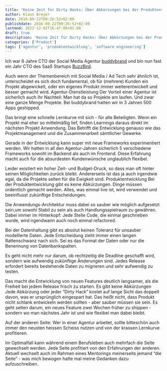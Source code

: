 ```yaml
---
title: 'Keine Zeit für Dirty Hacks: Über Abkürzungen bei der Produktentwicklung'
author: Klaus Breyer
date: 2016-09-22T09:26:52+02:00
publishdate: 2016-09-22T09:26:52+02:00
lastmod: 2022-12-02T16:47:09+01:00
draft: true
description: 'Keine Zeit für Dirty Hacks: Über Abkürzungen bei der Produktentwicklung'
categories: ['Product']
tags: ['agentur', 'produktentwicklung', 'software engineering']
---
```



Ich war 6 Jahre CTO der Social Media Agentur [buddybrand](http://buddybrand.com) und bin nun fast ein Jahr CTO des SaaS Startups [BuzzBird](https://www.buzzbird.de).

Auch wenn der Themenbereich mit Social Media / Ad Tech sehr ähnlich ist, unterscheidet es sich doch fundamental, ob für (mehrere) Kunden ein Projekt abgewickelt, oder ein eigenes Produkt immer weiterentwickelt und besser gemacht wird.
 Agentur-Dienstleistung
Der Vorteil einer Agentur ist sicherlich auch ihr Nachteil: Man hat da so Projekte am laufen. Und zwar eine ganze Menge Projekte. Bei buddybrand hatten wir in 3 Jahren 500 Apps geshipped.

Das bringt eine schnelle Lernkurve mit sich - für alle Beteiligten. Wenn ein Projekt mal eher so mittelmäßig lief, finden Learnings daraus direkt im nächsten Projekt Anwendung. Das Betrifft die Entwicklung genauso wie das Projektmanagement und die Zusammenarbeit sämtlicher Gewerke.

Gerade in der Entwicklung kann super mit neue Frameworks experimentiert werden. Wir hatten in all den Agentur-Jahren sicherlich 5 verschiedene Frameworks sowohl im Backend als auch im Frontend. Diese Erfahrung macht auch für die absurdesten Kundenwünsche unglaublich flexibel.

Leider existiert ein hoher Zeit- und Budget-Druck, so dass man oft hinter seinen Möglichkeiten zurück bleibt. Andererseits ist das ja auch irgendwie egal, da die Projekte selten für die Ewigkeit sind.
 Produktentwicklung
Bei der Produktentwicklung gibt es keine Abkürzungen. Dinge müssen ordentlich gemacht werden. Alles, was einmal live ist, wird verwendet und beeinflusst zukünftige Entscheidungen.

Die Anwendungs-Architektur muss dabei so sauber wie möglich aufgesetzt sein,um sowohl Stabil zu sein als auch Handlungsspielraum zu gewähren. Dabei immer im Hinterkopf: Jede Stelle Code, die einmal geschrieben wurde, wird irgendwann auch noch einmal refactored.

Bei der Datenhaltung gibt es absolut keinen Toleranz für unsauber modellierte Daten. Jede Entscheidung zieht immer einen langen Rattenschwanz nach sich. Sei es das Format der Daten oder nur die Benennung von Datenbankspalten.

Es geht nicht mehr nur darum, ob rechtzeitig die Deadline geschafft wird, sondern wie aufwendig zukünftige Änderungen sind. Jedes Release erfordert bereits bestehende Daten zu migrieren und sehr aufwendig zu testen.

Das macht die Entwicklung von neuen Features deutlich langsamer, als die Freiheit bei jedem Release frisch zu starten.
 Es gibt keine Abkürzungen
Jede Abkürzung oder jeder “Dirty Hack” kostet auf lange Sicht das doppelt davon, was er ursprünglich eingespart hat. Das heißt nicht, dass Produkt nicht schlank entwickeln werden sollten - aber sauber müssen sie sein. Es geht selten darum, ein neues Feature zwei Wochen früher zu shippen - sondern wo man nächstes Jahr ist und wie flexibel man dabei bleibt.

Auf der anderen Seite: Wer in einer Agentur arbeitet, sollte bitteschön auch immer den neusten heissen Scheiss nutzen und von der krassen Lernkurve profitieren.

Im Optimalfall kann während einem Berufsleben auch mehrfach die Seite gewechselt werden. Jede Seite profitiert von den Erfahrungen der anderen. Aktuell wechselt auch im Rahmen eines Mentorings meinerseits jemand “die Seite” - was mich bewogen hatte mal meine Gedanken dazu aufzuschreiben.
